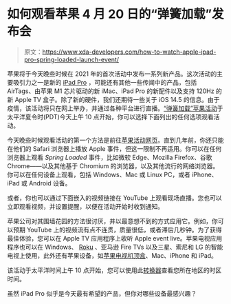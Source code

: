 # 如何观看苹果 4 月 20 日的“弹簧加载”发布会

> 原文：<https://www.xda-developers.com/how-to-watch-apple-ipad-pro-spring-loaded-launch-event/>

苹果将于今天晚些时候在 2021 年的首次活动中发布一系列新产品。这次活动的主要吸引力之一是新的 [iPad Pro](https://www.xda-developers.com/ipad-pro/) ，可能还有其他一些传闻中的产品，包括 AirTags、由苹果 M1 芯片驱动的新 iMac、iPad Pro 的新配件以及支持 120Hz 的新 Apple TV 盒子。除了新的硬件，我们还期待一些关于 iOS 14.5 的信息。由于疫情，该活动将只在网上举办，并通过各种平台进行直播。[“弹簧加载”苹果活动](https://www.xda-developers.com/apple-spring-loaded-event-april-20/)于太平洋夏令时(PDT)今天上午 10 点开始，你可以选择下面列出的任何选项观看活动。

今天晚些时候观看活动的第一个方法是前往[苹果活动网页](https://www.apple.com/apple-events/)。直到几年前，你还只能在他们的 Safari 浏览器上播放 Apple 事件，但这一限制不再适用。你可以在任何浏览器上观看 *Spring Loaded* 事件，比如微软 Edge、Mozilla Firefox、谷歌 Chrome——以及其他基于 Chromium 的浏览器，以及其他流行的网络浏览器。你可以在任何设备上观看，包括 Windows、Mac 或 Linux PC，或者 iPhone、iPad 或 Android 设备。

或者，你也可以通过下面嵌入的视频链接在 YouTube 上观看现场直播。您也可以立即观看视频，并设置提醒，以便在活动开始时收到通知。

苹果公司对其围墙花园的方法很讨厌，并以最意想不到的方式应用它。例如，你可以预期 YouTube 上的视频流有点不连贯，质量很低，或者滞后几秒钟。为了获得最佳体验，您可以在 Apple TV 应用程序上收听 Apple event live。苹果电视应用程序也可以在 Windows、 [Roku](https://www.xda-developers.com/roku-express-4k-streambar-pro-voice-remote-pro-roku-os-10/) 、亚马逊 Fire TVs 以及三星、索尼和 LG 的智能电视上使用，此外还有苹果设备，如[苹果电视机顶盒](https://www.xda-developers.com/apple-tv-built-in-homepod-speaker-facetime-camera/)、Mac、iPhone 和 iPad。

该活动于太平洋时间上午 10 点开始，您可以使用此[转换器](https://www.thetimezoneconverter.com/)查看您所在地区的时区时间。

虽然 iPad Pro 似乎是今天最有希望的产品，但你对哪些设备最感兴趣？